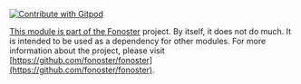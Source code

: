 <a href="https://gitpod.io/#https://github.com/fonoster/fonoster"> <img src="https://img.shields.io/badge/Contribute%20with-Gitpod-908a85?logo=gitpod" alt="Contribute with Gitpod" />

This module is part of the [Fonoster](https://fonoster.com) project. By itself, it does not do much. It is intended to be used as a dependency for other modules. For more information about the project, please visit [https://github.com/fonoster/fonoster](https://github.com/fonoster/fonoster).